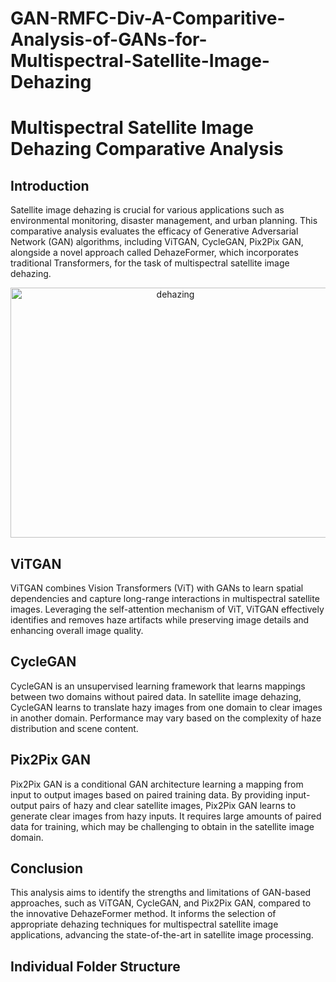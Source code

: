 # GAN-RMFC-Div-A-Comparitive-Analysis-of-GANs-for-Multispectral-Satellite-Image-Dehazing
# Multispectral Satellite Image Dehazing Comparative Analysis

## Introduction
Satellite image dehazing is crucial for various applications such as environmental monitoring, disaster management, and urban planning. This comparative analysis evaluates the efficacy of Generative Adversarial Network (GAN) algorithms, including ViTGAN, CycleGAN, Pix2Pix GAN, alongside a novel approach called DehazeFormer, which incorporates traditional Transformers, for the task of multispectral satellite image dehazing.

<div align="center">
  <img height="400" width="512" alt="dehazing" src="https://miro.medium.com/v2/resize:fit:2000/1*0MFC3OkDGpLD7cKssUs37w.png">
</div>

## ViTGAN
ViTGAN combines Vision Transformers (ViT) with GANs to learn spatial dependencies and capture long-range interactions in multispectral satellite images. Leveraging the self-attention mechanism of ViT, ViTGAN effectively identifies and removes haze artifacts while preserving image details and enhancing overall image quality.

## CycleGAN
CycleGAN is an unsupervised learning framework that learns mappings between two domains without paired data. In satellite image dehazing, CycleGAN learns to translate hazy images from one domain to clear images in another domain. Performance may vary based on the complexity of haze distribution and scene content.

## Pix2Pix GAN
Pix2Pix GAN is a conditional GAN architecture learning a mapping from input to output images based on paired training data. By providing input-output pairs of hazy and clear satellite images, Pix2Pix GAN learns to generate clear images from hazy inputs. It requires large amounts of paired data for training, which may be challenging to obtain in the satellite image domain.

## Conclusion
This analysis aims to identify the strengths and limitations of GAN-based approaches, such as ViTGAN, CycleGAN, and Pix2Pix GAN, compared to the innovative DehazeFormer method. It informs the selection of appropriate dehazing techniques for multispectral satellite image applications, advancing the state-of-the-art in satellite image processing.

## Individual Folder Structure
